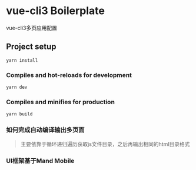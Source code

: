 # vue-cli3 Boilerplate
vue-cli3多页应用配置

## Project setup
```
yarn install
```

### Compiles and hot-reloads for development
```
yarn dev
```

### Compiles and minifies for production
```
yarn build
```

### 如何完成自动编译输出多页面
> 主要依靠于循环递归遍历获取js文件目录，之后再输出相同的html目录格式

### UI框架基于Mand Mobile
